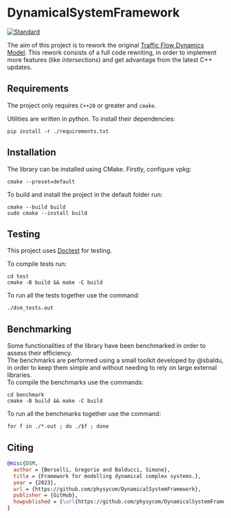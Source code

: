 # DynamicalSystemFramework
<!-- [![codecov](https://codecov.io/github/sbaldu/DynamicalSystemFramework/graph/badge.svg?token=JV53J6IUJ3)](https://codecov.io/github/sbaldu/DynamicalSystemFramework) -->
[![Standard](https://img.shields.io/badge/c%2B%2B-20/23-blue.svg)](https://en.wikipedia.org/wiki/C%2B%2B#Standardization)

The aim of this project is to rework the original [Traffic Flow Dynamics Model](https://github.com/Grufoony/TrafficFlowDynamicsModel).
This rework consists of a full code rewriting, in order to implement more features (like *intersections*) and get advantage from the latest C++ updates.

## Requirements

The project only requires `C++20` or greater and `cmake`.

Utilities are written in python. To install their dependencies:
```shell
pip install -r ./requirements.txt
```

## Installation
The library can be installed using CMake. Firstly, configure vpkg:
```shell
cmake --preset=default
```
To build and install the project in the default folder run:
```shell
cmake --build build
sudo cmake --install build
```

## Testing
This project uses [Doctest](https://github.com/doctest/doctest) for testing.

To compile tests run:
```shell
cd test
cmake -B build && make -C build
```
To run all the tests together use the command:
```shell
./dsm_tests.out
```

## Benchmarking
Some functionalities of the library have been benchmarked in order to assess their efficiency.  
The benchmarks are performed using a small toolkit developed by @sbaldu, in order to keep them simple and
without needing to rely on large external libraries.  
To compile the benchmarks use the commands:
```shell
cd benchmark
cmake -B build && make -C build
```
To run all the benchmarks together use the command:
```shell
for f in ./*.out ; do ./$f ; done
```

## Citing

```BibTex
@misc{DSM,
  author = {Berselli, Gregorio and Balducci, Simone},
  title = {Framework for modelling dynamical complex systems.},
  year = {2023},
  url = {https://github.com/physycom/DynamicalSystemFramework},
  publisher = {GitHub},
  howpublished = {\url{https://github.com/physycom/DynamicalSystemFramework}}
}
```
